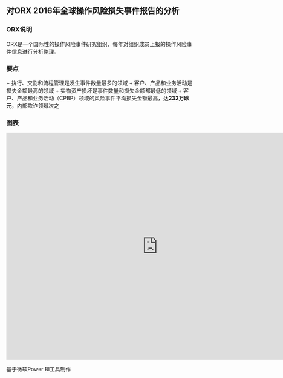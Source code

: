 ## 对ORX 2016年全球操作风险损失事件报告的分析
### ORX说明
ORX是一个国际性的操作风险事件研究组织，每年对组织成员上报的操作风险事件信息进行分析整理。
### 要点
+ 执行、交割和流程管理是发生事件数量最多的领域
+ 客户、产品和业务活动是损失金额最高的领域
+ 实物资产损坏是事件数量和损失金额都最低的领域
+ 客户、产品和业务活动（CPBP）领域的风险事件平均损失金额最高，达**232万欧元**，内部欺诈领域次之
### 图表

<iframe width="800" height="600" src="https://app.powerbi.com/view?r=eyJrIjoiOTRkMzdhM2ItYzdkOS00ZTdjLThjMmMtMDJjZGYyMDBlZGVjIiwidCI6ImM4YTI5NjIzLTAyYWItNDM4Zi1iM2EzLTg3ZjMyMTNlNGUyZiIsImMiOjEwfQ%3D%3D" frameborder="0" allowFullScreen="true"></iframe>


基于微软Power BI工具制作
